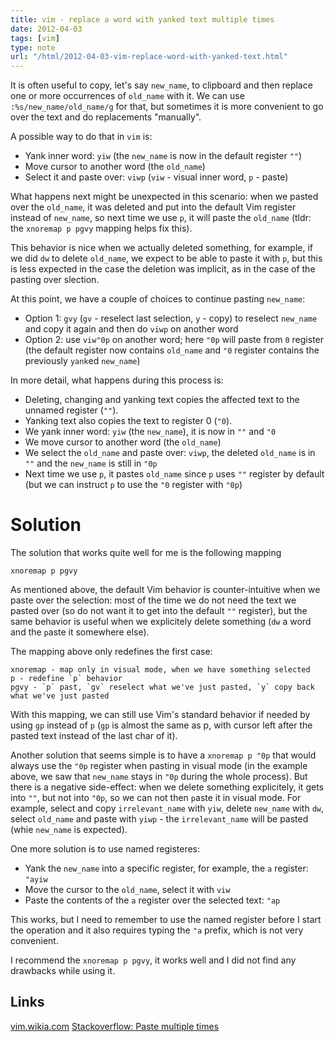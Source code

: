 ```yaml
---
title: vim - replace a word with yanked text multiple times
date: 2012-04-03
tags: [vim]
type: note
url: "/html/2012-04-03-vim-replace-word-with-yanked-text.html"
---
```


It is often useful to copy, let's say `new_name`, to clipboard and then replace one or more occurrences of `old_name` with it.
We can use `:%s/new_name/old_name/g` for that, but sometimes it is more convenient to go over the text and do replacements "manually".

A possible way to do that in `vim` is:

* Yank inner word: `yiw` (the `new_name` is now in the default register `""`)
* Move cursor to another word (the `old_name`)
* Select it and paste over: `viwp` (`viw` - visual inner word, `p` - paste)

What happens next might be unexpected in this scenario: when we pasted over the `old_name`, it was deleted and put into the default Vim register instead of `new_name`, so next time we use `p`, it will paste the `old_name` (tldr: the `xnoremap p pgvy` mapping helps fix this).

This behavior is nice when we actually deleted something, for example, if we did `dw` to delete `old_name`, we expect to be able to paste it with `p`, but this is less expected in the case the deletion was implicit, as in the case of the pasting over slection.

<!-- more -->

At this point, we have a couple of choices to continue pasting `new_name`:

* Option 1: `gvy` (`gv` - reselect last selection, `y` - copy) to reselect `new_name` and copy it again and then do `viwp` on another word
* Option 2: use `viw"0p` on another word; here `"0p` will paste from `0` register (the default register now contains `old_name` and `"0` register contains the previously `yank`ed `new_name`)

In more detail, what happens during this process is:

* Deleting, changing and yanking text copies the affected text to the unnamed register (`""`).
* Yanking text also copies the text to register 0 (`"0`).
* We yank inner word: `yiw` (the `new_name`), it is now in `""` and `"0`
* We move cursor to another word (the `old_name`)
* We select the `old_name` and paste over: `viwp`, the deleted `old_name` is in `""` and the `new_name` is still in `"0p`
* Next time we use `p`, it pastes `old_name` since `p` uses `""` register by default (but we can instruct `p` to use the `"0` register with `"0p`)

# Solution

The solution that works quite well for me is the following mapping

```
xnoremap p pgvy
```

As mentioned above, the default Vim behavior is counter-intuitive when we paste over the selection: most of the time we do not need the text we pasted over (so do not want it to get into the default `""` register), but the same behavior is useful when we explicitely delete something (`dw` a word and the `p`aste it somewhere else).

The mapping above only redefines the first case:

```
xnoremap - map only in visual mode, when we have something selected
p - redefine `p` behavior
pgvy - `p` past, `gv` reselect what we've just pasted, `y` copy back what we've just pasted
```

With this mapping, we can still use Vim's standard behavior if needed by using `gp` instead of `p` (`gp` is almost the same as p, with cursor left after the pasted text instead of the last char of it).

Another solution that seems simple is to have a `xnoremap p "0p` that would always use the `"0p` register when pasting in visual mode (in the example above, we saw that `new_name` stays in `"0p` during the whole process). But there is a negative side-effect: when we delete something explicitely, it gets into `""`, but not into `"0p`, so we can not then `p`aste it in visual mode. For example, select and copy `irrelevant_name` with `yiw`, delete `new_name` with `dw`, select `old_name` and paste with `yiwp` - the `irrelevant_name` will be pasted (whie `new_name` is expected).

One more solution is to use named registeres:
* Yank the `new_name` into a specific register, for example, the `a` register: `"ayiw`
* Move the cursor to the `old_name`, select it with `viw`
* Paste the contents of the `a` register over the selected text: `"ap`

This works, but I need to remember to use the named register before I start the operation and it also requires typing the `"a` prefix, which is not very convenient.

I recommend the `xnoremap p pgvy`, it works well and I did not find any drawbacks while using it.

Links
------
[vim.wikia.com](http://vim.wikia.com/wiki/Replace_a_word_with_yanked_text)
[Stackoverflow: Paste multiple times](https://stackoverflow.com/questions/7163947/paste-multiple-times)
